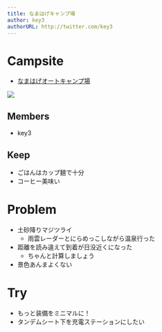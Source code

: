 ```yaml
---
title: なまはげキャンプ場
author: key3
authorURL: http://twitter.com/key3
---
```


# Campsite

* [なまはげオートキャンプ場](https://www.namahage.co.jp/camp/)

<span alt="男鹿半島入道崎" itemtype="http://schema.org/Photograph" itemscope="itemscope"><img class="magnifiable" src="https://lh3.googleusercontent.com/-Lh3txA-eZjI/WvHfPHMGK6I/AAAAAAABCto/iZWM_R3L6rIiF9-UHNG6rbJg6DHmGE6JwCE0YBhgL/s1024/IMG_1968-EFFECTS.jpg" itemprop="image"></span>

## Members

* key3

## Keep

* ごはんはカップ麺で十分
* コーヒー美味い

# Problem

* 土砂降りマジツライ
  * 雨雲レーダーとにらめっこしながら温泉行った
* 距離を読み違えて到着が日没近くになった
  * ちゃんと計算しましょう
* 景色あんまよくない

# Try

* もっと装備をミニマルに！
* タンデムシート下を充電ステーションにしたい